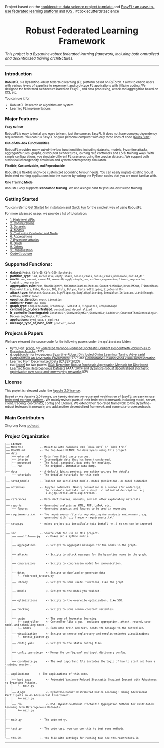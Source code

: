 <p><small>Project based on the <a target="──blank" href="https://drivendata.github.io/cookiecutter-data-science/">cookiecutter data science project template
</a> and <a target="──blank" href="https://easyfl.readthedocs.io/en/latest/introduction.html">EasyFL: an easy-to-use federated learning platform
</a> and <a target="──blank" href="https://github.com/Zhaoxian-Wu/IOS">IOS
</a>. #cookiecutterdatascience</small></p>
<div align="center">
  <h1 align="center">Robust Federated Learning Framework</h1>
  </div>

*<small>This project is a Byzantine-robust federated learning framework, including both centralized and decentralized training architectures.<small>*

--- 

## Introduction

**RobustFL** is a Byzantine-robust federated learning (FL) platform based on PyTorch. It aims to enable users with various levels of expertise to experiment and prototype FL applications with little/no coding. 
We designed the federated architecture based on EasyFL, and data processing, attack and aggregation based on IOS, etc.

You can use it for:
* Robust FL Research on algorithm and system
* Learning FL implementations 

## Major Features

**Easy to Start**

RobustFL is easy to install and easy to learn, just the same as EasyFL. It does not have complex dependency requirements. You can run EasyFL on your personal computer with only three lines of code ([Quick Start](docs/tutorials/quick_run.md)).

**Out-of-the-box Functionalities**

RobustFL provides many out-of-the-box functionalities, including datasets, models, Byzantine attacks, aggregation rules, graphs, distributed architectures, learning rate controllers and Local training ways. With simple configurations, you simulate different FL scenarios using the popular datasets. We support both statistical heterogeneity simulation and system heterogeneity simulation.

**Flexible, Customizable, and Reproducible**

RobustFL is flexible and to be customized according to your needs. You can easily migrate existing robust federated learning applications into the manner by writing the PyTorch codes that you are most familiar with. 

**One Training Mode**

RobustFL only supports **standalone training**. We use a single card for pseudo-distributed training.

## Getting Started

You can refer to [Get Started](docs/tutorials/get_started.md) for installation and [Quick Run](docs/tutorials/quick_run.md) for the simplest way of using RobustFL.

For more advanced usage, we provide a list of tutorials on:
* [1. High-level APIs](docs/tutorials/1.high-level_apis.md)
* [2. Configurations](docs/tutorials/2.config.md)
* [3. Datasets](docs/tutorials/3.dataset.md)
* [4. Models](docs/tutorials/4.model.md)
* [5. Customize Controller and Node](docs/tutorials/5.customize_controller_and_node.md)
* [6. Aggregations](docs/tutorials/6.aggregations.md)
* [7. Byzantine-attacks](docs/tutorials/7.byzantine-attacks.md)
* [8. Graph](docs/tutorials/8.graph.md)
* [9. Others](docs/tutorials/9.other-tools.md)
* [10. Visualization](docs/tutorials/10.visualization.md)
* [Code-Structure](docs/tutorials/structure.md)

## Supported Functions:
- **dataset**: `Mnist`, `Cifar10`, `Cifar100`, `Synthetic`
- **partition_type**: `iid`, `successive`, `empty`, `share`, `noniid_class`, `noniid_class_unbalance`, `noniid_dir`
- **model**: `rnn`, `resnet`, `resnet18`, `resnet50`, `vgg9`, `simple_cnn`, `softmax_regression`, `linear_regression`, `logistic_regression`
- **aggregation_rule**: `Mean`, `MeanWeightMH`, `NoCommunication`, `Median`, `GeometricMedian`, `Krum`, `MKrum`, `TrimmedMean`, `RemoveOutliers`, `Faba`, `Phocas`, `IOS`, `Brute`, `Bulyan`, `CenteredClipping`, `SignGuard`, `Dnc`
- **attack_type**: `NoAttack`, `Gaussian`, `SignFlipping`, `SampleDuplicating`, `ZeroValue`, `Isolation`, `LittleEnough`, `AGRFang`, `AGRTailored`
- **epoch_or_iteration**: `epoch`, `iteration`
- **optimizer_type**: `SGD`, `Admm`
- **graph_type**: `CompleteGraph`, `ErdosRenyi`, `TwoCastle`, `RingCastle`, `OctopusGraph`
- **centralized_or_decentralized**: `centralized`, `decentralized`
- **lr_controller(learning rate)**: `ConstantLr`, `OneOverSqrtKLr`, `OneOverKLr`, `LadderLr`, `ConstantThenDecreasingLr`, `DecreasingStepLr`, `FollowOne`.
- **applications**: `byrd_saga`, `d_ogd`, `rsa`
- **message_type_of_node_sent**: `gradient`, `model`


## Projects & Papers

We have released the source code for the following papers under the `applications` folder:

- byrd_saga: [[code]](https://github.com/wanger521/federated_code/tree/master/applications/byrd_saga) for [Federated Variance-Reduced Stochastic Gradient Descent With Robustness to Byzantine Attacks](https://ieeexplore.ieee.org/abstract/document/9153949) (_TSP_)
- d_ogd: [[code]](https://github.com/wanger521/federated_code/tree/master/applications/d_ogd) for two papers: [Byzantine-Robust Distributed Online Learning: Taming Adversarial Participants in An Adversarial Environment](https://ieeexplore.ieee.org/abstract/document/10354032) (_TSP_) and [Collaborative Unsupervised Visual Representation Learning From Decentralized Data](https://ieeexplore.ieee.org/document/10095178) (_ICASSP'2023_)
- rsa: [[code]](https://github.com/wanger521/federated_code/tree/master/applications/rsa) for two papers: [RSA: Byzantine-Robust Stochastic Aggregation Methods for Distributed Learning from Heterogeneous Datasets](https://ojs.aaai.org/index.php/AAAI/article/view/3968) (_AAAI'2019_) and [Byzantine-robust decentralized stochastic optimization over static and time-varying networks](https://www.sciencedirect.com/science/article/pii/S0165168421000591) (_SP_)


## License

This project is released under the [Apache 2.0 license](LICENSE).

Based on the Apache 2.0 license, we hereby declare the reuse and modification of <a target="──blank" href="https://easyfl.readthedocs.io/en/latest/introduction.html"> EasyFL: an easy-to-use federated learning platform </a>. We mainly revised parts of their federated framework, including model, server, client, tracking, coordinator, config and tutorials. We extend their federated framework to the Byzantine-robust federated framework; and add another decentralized framework and some data-processed code. 


## Main Contributors

Xingrong Dong [:octocat:](https://github.com/wanger521) 

Project Organization
------------

    ├── LICENSE
    ├── Makefile           <- Makefile with commands like `make data` or `make train`
    ├── README.md          <- The top-level README for developers using this project.
    ├── data
    │   ├── external       <- Data from third party sources.
    │   ├── interim        <- Intermediate data that has been transformed.
    │   ├── processed      <- The final, canonical data sets for modeling.
    │   └── raw            <- The original, immutable data dump.
    │
    ├── docs               <- A default Sphinx project; see sphinx-doc.org for details
        └── tutorials      <- The detailed tutorials for this code
    │
    ├── saved_models       <- Trained and serialized models, model predictions, or model summaries
    │
    ├── notebooks          <- Jupyter notebooks. Naming convention is a number (for ordering),
    │                         the creator's initials, and a short `-` delimited description, e.g.
    │                         `1.0-jqp-initial-data-exploration`.
    │
    ├── references         <- Data dictionaries, manuals, and all other explanatory materials.
    │
    ├── reports            <- Generated analysis as HTML, PDF, LaTeX, etc.
    │   └── figures        <- Generated graphics and figures to be used in reporting
    │
    ├── requirements.txt   <- The requirements file for reproducing the analysis environment, e.g.
    │                         generated with `pip freeze > requirements.txt`
    │
    ├── setup.py           <- makes project pip installable (pip install -e .) so src can be imported
    │
    │
    ├── src                <- Source code for use in this project.
    │   ├── ────init────.py    <- Makes src a Python module
    │   │
    │   │
    │   ├── aggregations       <- Scripts to aggregate messages for the nodes in the graph.
    │   │
    │   │
    │   ├── attacks            <- Scripts to attack messages for the byzantine nodes in the graph.
    │   │
    │   │
    │   ├── compressions       <- Scripts to compression model for communication.
    │   │
    │   │
    │   ├── datas              <- Scripts to download or generate data
    │   │   └── federated_dataset.py
    │   │
    │   ├── library            <- Scripts to some useful functions, like the graph.
    │   │
    │   │
    │   ├── models             <- Scripts to the model you trained.
    │   │
    │   │
    │   ├── optimizations      <- Scripts to the overwrite optimization, like SGD.
    │   │
    │   │
    │   ├── tracking           <- Scripts to some common constant variables.
    │   │
    │   │
    │   ├── train              <- The core of federated learning.
    │   │   ├── controller     <- Controller like a god,  emulates aggregation, attack, record, save model and scheduling nodes.
    │   │   └── nodes          <- Each node train and test, sends the message to the controller.
    │   │
    │   └── visualization      <- Scripts to create exploratory and results-oriented visualizations
    │   │   └── metric_plotter.py
    │   │
    │   ├── config.yaml        <- Scripts to the static config file.
    │   │
    │   │
    │   ├── config_operate.py  <- Merge the config.yaml and input dictionary config.
    │   │
    │   │
    │   └── coordinate.py      <- The most important file includes the logic of how to start and form a training session.
    │   
    │
    ├── applications      <- The applications of this code.
    │   │
    │   ├── byrd_saga          <- Federated Variance-Reduced Stochastic Gradient Descent with Robustness to Byzantine Attacks.
    │   │   └── main.py   
    │   │
    │   ├── d_ogd              <- Byzantine-Robust Distributed Online Learning: Taming Adversarial Participants in An Adversarial Environment.
    │   │   └── main.py
    │   │
    │   └── rsa                <- RSA: Byzantine-Robust Stochastic Aggregation Methods for Distributed Learning from Heterogeneous Datasets.
    │       └── main.py
    │
    │
    ├── main.py            <- The code entry.
    │
    │
    ├── test.py            <- The code test, you can use this to test some methods.
    │
    │    
    └── tox.ini            <- tox file with settings for running tox; see tox.readthedocs.io

--------